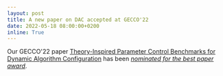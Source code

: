 ```yaml
---
layout: post
title: A new paper on DAC accepted at GECCO'22
date: 2022-05-18 08:00:00+0200
inline: True
---
```


Our GECCO'22 paper [Theory-Inspired Parameter Control Benchmarks for Dynamic Algorithm Configuration](https://arxiv.org/abs/2002.03888) has been *[nominated for the best paper award](https://gecco-2022.sigevo.org/Best-Paper-Nominations)*.
